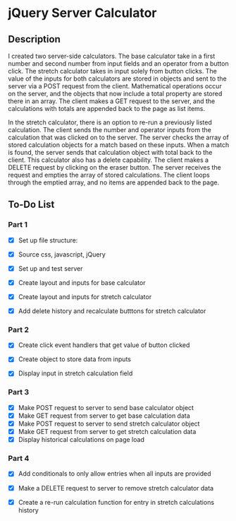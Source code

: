 # jQuery Server Calculator

## Description

I created two server-side calculators. The base calculator take in a first number and second number from input fields and an operator from a button click. The stretch calculator takes in input solely from button clicks. The value of the inputs for both calculators are stored in objects and sent to the server via a POST request from the client. Mathematical operations occur on the server, and the objects that now include a total property are stored there in an array. The client makes a GET request to the server, and the calculations with totals are appended back to the page as list items.

In the stretch calculator, there is an option to re-run a previously listed calculation. The client sends the number and operator inputs from the calculation that was clicked on to the server. The server checks the array of stored calculation objects for a match based on these inputs. When a match is found, the server sends that calculation object with total back to the client. This calculator also has a delete capability. The client makes a DELETE request by clicking on the eraser button. The server receives the request and empties the array of stored calculations. The client loops through the emptied array, and no items are appended back to the page. 

## To-Do List

### Part 1
- [X] Set up file structure:
- [X] Source css, javascript, jQuery
- [X] Set up and test server

- [X] Create layout and inputs for base calculator
- [X] Create layout and inputs for stretch calculator
- [X] Add delete history and recalculate butttons for stretch calculator

### Part 2
- [X] Create click event handlers that get value of button clicked
- [X] Create object to store data from inputs
- [X] Display input in stretch calculation field


### Part 3
- [X] Make POST request to server to send base calculator object
- [X] Make GET request from server to get base calculation data
- [X] Make POST request to server to send stretch calculator object
- [X] Make GET request from server to get stretch calculation data
- [X] Display historical calculations on page load

### Part 4
- [X] Add conditionals to only allow entries when all inputs are provided
- [X] Make a DELETE request to server to remove stretch calculator data
- [X] Create a re-run calculation function for entry in stretch calculations history



